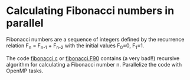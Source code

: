 # Calculating Fibonacci numbers in parallel

Fibonacci numbers are a sequence of integers defined by the recurrence 
relation 
 F<sub>n</sub> = F<sub>n-1</sub> + F<sub>n-2</sub>
with the initial values F<sub>0</sub>=0, F<sub>1</sub>=1.

The code [fibonacci.c](fibonacci.c) or [fibonacci.F90](fibonacci.F90)
contains (a very bad!!) recursive algorithm for calculating a
Fibonacci number n. Parallelize the code with OpenMP tasks.
